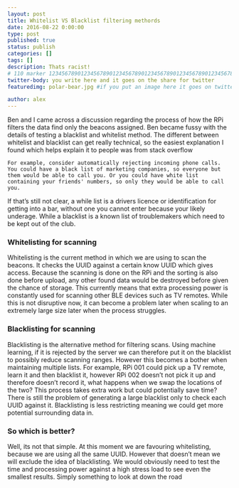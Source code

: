 ```yaml
---
layout: post
title: Whitelist VS Blacklist filtering methords
date: 2016-08-22 0:00:00
type: post
published: true
status: publish
categories: []
tags: []
description: Thats racist!
# 110 marker 1234567890123456789012345678901234567890123456789012345678901234567890123456789012345678901234567890123456789
twitter-body: you write here and it goes on the share for twitter
featuredimg: polar-bear.jpg #if you put an image here it goes on twitter too

author: alex
---
```


Ben and I came across a discussion regarding the process of how the RPi filters the data find only the beacons assigned. Ben became fussy with the details of testing a blacklist and whitelist method. The different between whitelist and blacklist can get really technical, so the easiest explanation I found which helps explain it to people was from stack overflow 

    For example, consider automatically rejecting incoming phone calls. You could have a black list of marketing companies, so everyone but them would be able to call you. Or you could have white list containing your friends' numbers, so only they would be able to call you.

If that’s still not clear, a while list is a drivers licence or identification for getting into a bar, without one you cannot enter because your likely underage. While a blacklist is a known list of troublemakers which need to be kept out of the club.

### Whitelisting for scanning

Whitelisting is the current method in which we are using to scan the beacons. It checks the UUID against a certain know UUID which gives access. Because the scanning is done on the RPi and the sorting is also done before upload, any other found data would be destroyed before given the chance of storage. This currently means that extra processing power is constantly used for scanning other BLE devices such as TV remotes. While this is not disruptive now, it can become a problem later when scaling to an extremely large size later when the process struggles.

### Blacklisting for scanning

Blacklisting is the alternative method for filtering scans. Using machine learning, if it is rejected by the server we can therefore put it on the blacklist to possibly reduce scanning ranges. However this becomes a bother when maintaining multiple lists. For example, RPi 001 could pick up a TV remote, learn it and then blacklist it, however RPi 002 doesn’t not pick it up and therefore doesn’t record it, what happens when we swap the locations of the two? This process takes extra work but could potentially save time? There is still the problem of generating a large blacklist only to check each UUID against it. Blacklisting is less restricting meaning we could get more potential surrounding data in.

### So which is better?

Well, its not that simple. At this moment we are favouring whitelisting, because we are using all the same UUID. However that doesn’t mean we will exclude the idea of blacklisting. We would obviously need to test the time and processing power against a high stress load to see even the smallest results. Simply something to look at down the road


